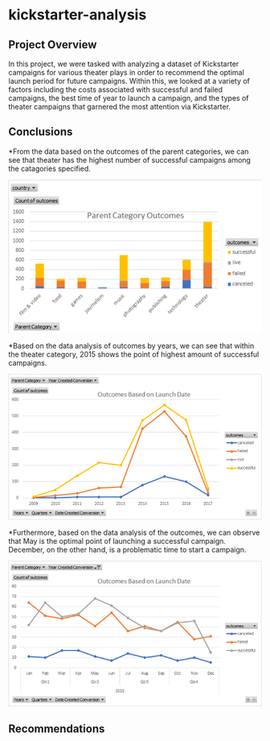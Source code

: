# kickstarter-analysis
## Project Overview
In this project, we were tasked with analyzing a dataset of Kickstarter campaigns for various theater plays in order to recommend the optimal launch period for future campaigns. Within this, we looked at a variety of factors including the costs associated with successful and failed campaigns, the best time of year to launch a campaign, and the types of theater campaigns that garnered the most attention via Kickstarter.  
## Conclusions
*From the data based on the outcomes of the parent categories, we can see that theater has the highest number of successful campaigns among the catagories specified. <br />

![](https://github.com/Stewartsl17/kickstarter-analysis/blob/master/Parent%20Category.png) <br />

*Based on the data analysis of outcomes by years, we can see that within the theater category, 2015 shows the point of highest amount of successful campaigns.<br />

![](https://github.com/Stewartsl17/kickstarter-analysis/blob/master/Outcomes.png) <br />

*Furthermore, based on the data analysis of the outcomes, we can observe that May is the optimal point of launching a successful campaign. December, on the other hand, is a problematic time to start a campaign. <br />

![](https://github.com/Stewartsl17/kickstarter-analysis/blob/master/Outcomes%20-%20By%20Quarter.png)  <br /> 

## Recommendations

